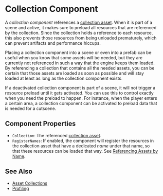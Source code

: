 # Collection Component

A *collection component* references a [collection asset](asset-collections.md). When it is part of a scene and active, it makes sure to preload all resources that are referenced by the collection. Since the collection holds a reference to each resource, this also prevents those resources from being unloaded prematurely, which can prevent artifacts and performance hiccups.

Placing a collection component into a scene or even into a prefab can be useful when you know that some assets will be needed, but they are currently not referenced in such a way that the engine keeps them loaded. By referencing a collection that contains all the needed assets, you can be certain that those assets are loaded as soon as possible and will stay loaded at least as long as the collection component exists.

If a deactivated collection component is part of a scene, it will not trigger a resource preload until it gets activated. You can use this to control exactly when you need the preload to happen. For instance, when the player enters a certain area, a collection component can be activated to preload data that is needed for a cutscene.

## Component Properties

* `Collection`: The referenced [collection asset](asset-collections.md).
* `RegisterNames`: If enabled, the component will register the resources in the collection asset that have a dedicated *name* under that name, so that these resources can be loaded that way. See [Referencing Assets by Name](asset-collections.md#referencing-assets-by-name).

## See Also

* [Asset Collections](asset-collections.md)
* [Profiling](profiling.md)
